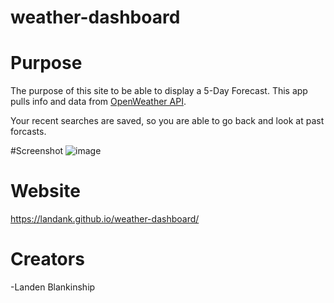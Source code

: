 # weather-dashboard

# Purpose
The purpose of this site to be able to display a 5-Day Forecast. This app pulls info and data from [OpenWeather API](https://openweathermap.org/api). 

Your recent searches are saved, so you are able to go back and look at past forcasts.

#Screenshot 
![image](https://user-images.githubusercontent.com/109819736/189017631-e231d39e-c7b1-473a-859c-931ccd97ece3.png)

# Website
https://landank.github.io/weather-dashboard/


# Creators
-Landen Blankinship

